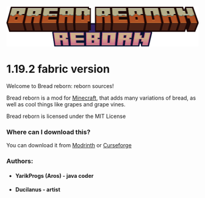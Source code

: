 ![](src/main/resources/assets/breadreborn/icon.png)
# 1.19.2 fabric version

Welcome to Bread reborn: reborn sources!

Bread reborn is a mod for [Minecraft](https://minecraft.net), that adds many variations of bread, as well as cool things like grapes and grape vines.

Bread reborn is licensed under the MIT License

### Where can I download this?

You can download it from [Modrinth]() or [Curseforge]()

### Authors:
- #### YarikProgs (Aros) - java coder
- #### Ducilanus - artist
